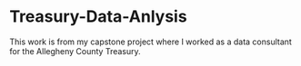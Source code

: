 # Treasury-Data-Anlysis
This work is from my capstone project where I worked as a data consultant for the Allegheny County Treasury. 


